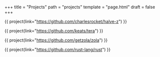 +++
title = "Projects"
path = "projects"
template = "page.html"
draft = false
+++

{{ project(link="https://github.com/charlesrocket/halve-z") }}

{{ project(link="https://github.com/keats/tera") }}

{{ project(link="https://github.com/getzola/zola") }}

{{ project(link="https://github.com/rust-lang/rust") }}
